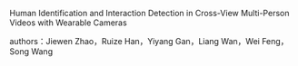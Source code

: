 Human Identification and Interaction Detection in Cross-View Multi-Person Videos with Wearable Cameras

authors：Jiewen Zhao，Ruize Han，Yiyang Gan，Liang Wan，Wei Feng，Song Wang
